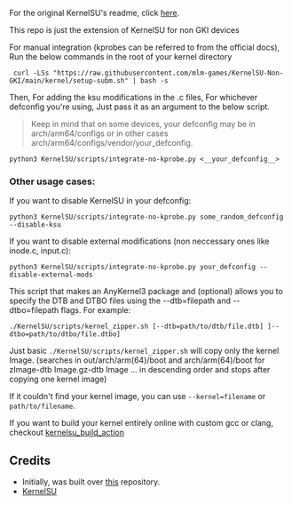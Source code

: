 For the original KernelSU's readme, click [here](https://github.com/tiann/KernelSU?tab=readme-ov-file#kernelsu).

This repo is just the extension of KernelSU for non GKI devices

For manual integration (kprobes can be referred to from the official docs), Run the below commands in the root of your kernel directory

```
 curl -LSs "https://raw.githubusercontent.com/mlm-games/KernelSU-Non-GKI/main/kernel/setup-subm.sh" | bash -s 
```

Then, For adding the ksu modifications in the .c files, For whichever defconfig you're using, Just pass it as an argument to the below script.
> Keep in mind that on some devices, your defconfig may be in arch/arm64/configs or in other cases arch/arm64/configs/vendor/your_defconfig. 
```
python3 KernelSU/scripts/integrate-no-kprobe.py <__your_defconfig__>
```

### Other usage cases:

If you want to disable KernelSU in your defconfig:
```
python3 KernelSU/scripts/integrate-no-kprobe.py some_random_defconfig --disable-ksu
```
If you want to disable external modifications (non neccessary ones like inode.c, input.c):
```
python3 KernelSU/scripts/integrate-no-kprobe.py your_defconfig --disable-external-mods
```

This script that makes an AnyKernel3 package and (optional) allows you to specify the DTB and DTBO files using the --dtb=filepath and --dtbo=filepath flags. For example:
```
./KernelSU/scripts/kernel_zipper.sh [--dtb=path/to/dtb/file.dtb] ]--dtbo=path/to/dtbo/file.dtbo]
```
Just basic ```./KernelSU/scripts/kernel_zipper.sh``` will copy only the kernel Image. (searches in out/arch/arm(64)/boot and arch/arm(64)/boot for zImage-dtb Image.gz-dtb Image ... in descending order and stops after copying one kernel image)

If it couldn't find your kernel image, you can use ```--kernel=filename``` or ```path/to/filename```.

If you want to build your kernel entirely online with custom gcc or clang, checkout [kernelsu_build_action](https://github.com/xiaoleGun/KernelSU_Action/)
## Credits

- Initially, was built over [this](https://github.com/vc-teahouse/KernelSU-nongki) repository.
- [KernelSU](https://github.com/tiann/KernelSU)
